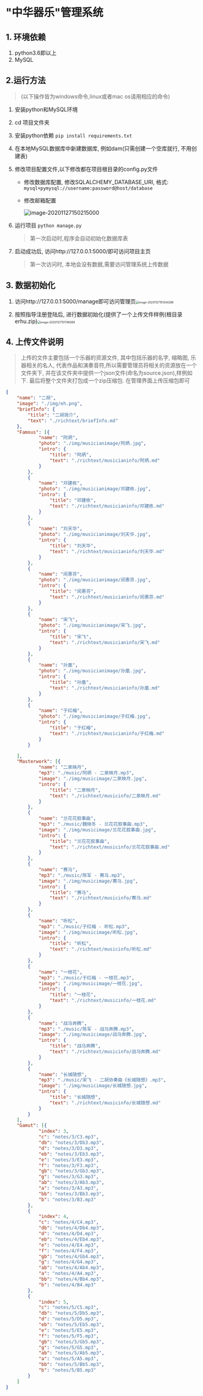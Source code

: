 # "中华器乐"管理系统



## 1.  环境依赖

1.  python3.6即以上
2. MySQL



## 2.运行方法

> (以下操作皆为windows命令,linux或者mac os请用相应的命令)

1. 安装python和MySQL环境
2. cd 项目文件夹

3. 安装python依赖 `pip install requirements.txt`

4. 在本地MySQL数据库中新建数据库, 例如dam(只需创建一个空库就行, 不用创建表)

5. 修改项目配置文件,以下修改都在项目根目录的config.py文件

   + 修改数据库配置, 修改SQLALCHEMY_DATABASE_URI, 格式: `mysql+pymysql://username:password@host/database`

   + 修改邮箱配置

     ![image-20201127150215000](.\image-20201127150215000.png) 

6. 运行项目 `python manage.py` 

   > 第一次启动时,程序会自动初始化数据库表

7. 启动成功后, 访问http://127.0.0.1:5000/即可访问项目主页

   > 第一次访问时, 本地会没有数据,需要访问管理系统上传数据



## 3. 数据初始化

1. 访问http://127.0.0.1:5000/manage即可访问管理页<img src=".\image-20201127151344286.png" alt="image-20201127151344286" style="zoom:50%;" />

2. 按照指导注册登陆后, 进行数据初始化(提供了一个上传文件样例(根目录erhu.zip)<img src=".\image-20201127151746389.png" alt="image-20201127151746389" style="zoom:50%;" />

   

## 4. 上传文件说明

> 上传的文件主要包括一个乐器的资源文件, 其中包括乐器的名字, 缩略图, 乐器相关的名人, 代表作品和演奏音符,所以需要管理员将相关的资源放在一个文件夹下, 并在该文件夹中提供一个json文件(命名为source.json),样例如下. 最后将整个文件夹打包成一个zip压缩包. 在管理界面上传压缩包即可

```json
{
    "name": "二胡",
    "image": "./img/eh.png",
    "briefInfo": {
        "title": "二胡简介",
        "text": "./richtext/briefInfo.md"
    },
    "Famous": [{
            "name": "阿炳",
            "photo": "./img/musicianimage/阿炳.jpg",
            "intro": {
                "title": "阿炳",
                "text": "./richtext/musicianinfo/阿炳.md"
            }
        },
        {
            "name": "邓建栋",
            "photo": "./img/musicianimage/邓建栋.jpg",
            "intro": {
                "title": "邓建栋",
                "text": "./richtext/musicianinfo/邓建栋.md"
            }
        },
        {
            "name": "刘天华",
            "photo": "./img/musicianimage/刘天华.jpg",
            "intro": {
                "title": "刘天华",
                "text": "./richtext/musicianinfo/刘天华.md"
            }
        },
        {
            "name": "闵惠芬",
            "photo": "./img/musicianimage/闵惠芬.jpg",
            "intro": {
                "title": "闵惠芬",
                "text": "./richtext/musicianinfo/闵惠芬.md"
            }
        },
        {
            "name": "宋飞",
            "photo": "./img/musicianimage/宋飞.jpg",
            "intro": {
                "title": "宋飞",
                "text": "./richtext/musicianinfo/宋飞.md"
            }
        },
        {
            "name": "孙凰",
            "photo": "./img/musicianimage/孙凰.jpg",
            "intro": {
                "title": "孙凰",
                "text": "./richtext/musicianinfo/孙凰.md"
            }
        },
        {
            "name": "于红梅",
            "photo": "./img/musicianimage/于红梅.jpg",
            "intro": {
                "title": "于红梅",
                "text": "./richtext/musicianinfo/于红梅.md"
            }
        }

    ],
    "Masterwork": [{
            "name": "二泉映月",
            "mp3": "./music/阿炳 - 二泉映月.mp3",
            "image": "./img/musicimage/二泉映月.jpg",
            "intro": {
                "title": "二泉映月",
                "text": "./richtext/musicinfo/二泉映月.md"
            }
        },
        {
            "name": "兰花花叙事曲",
            "mp3": "./music/魏晓冬 - 兰花花叙事曲.mp3",
            "image": "./img/musicimage/兰花花叙事曲.jpg",
            "intro": {
                "title": "兰花花叙事曲",
                "text": "./richtext/musicinfo/兰花花叙事曲.md"
            }
        },
        {
            "name": "赛马",
            "mp3": "./music/陈军 - 赛马.mp3",
            "image": "./img/musicimage/赛马.jpg",
            "intro": {
                "title": "赛马",
                "text": "./richtext/musicinfo/赛马.md"
            }
        },
        {
            "name": "听松",
            "mp3": "./music/于红梅 - 听松.mp3",
            "image": "./img/musicimage/听松.jpg",
            "intro": {
                "title": "听松",
                "text": "./richtext/musicinfo/听松.md"
            }
        },
        {
            "name": "一枝花",
            "mp3": "./music/于红梅 - 一枝花.mp3",
            "image": "./img/musicimage/一枝花.jpg",
            "intro": {
                "title": "一枝花",
                "text": "./richtext/musicinfo/一枝花.md"
            }
        },
        {
            "name": "战马奔腾",
            "mp3": "./music/陈军 - 战马奔腾.mp3",
            "image": "./img/musicimage/战马奔腾.jpg",
            "intro": {
                "title": "战马奔腾",
                "text": "./richtext/musicinfo/战马奔腾.md"
            }
        },
        {
            "name": "长城随想",
            "mp3": "./music/宋飞 - 二胡协奏曲《长城随想》.mp3",
            "image": "./img/musicimage/长城随想.jpg",
            "intro": {
                "title": "长城随想",
                "text": "./richtext/musicinfo/长城随想.md"
            }
        }
    ],
    "Gamut": [{
            "index": 3,
            "c": "notes/3/C3.mp3",
            "db": "notes/3/Db3.mp3",
            "d": "notes/3/D3.mp3",
            "eb": "notes/3/Eb3.mp3",
            "e": "notes/3/E3.mp3",
            "f": "notes/3/F3.mp3",
            "gb": "notes/3/Gb3.mp3",
            "g": "notes/3/G3.mp3",
            "ab": "notes/3/Ab3.mp3",
            "a": "notes/3/A3.mp3",
            "bb": "notes/3/Bb3.mp3",
            "b": "notes/3/B3.mp3"
        },
        {
            "index": 4,
            "c": "notes/4/C4.mp3",
            "db": "notes/4/Db4.mp3",
            "d": "notes/4/D4.mp3",
            "eb": "notes/4/Eb4.mp3",
            "e": "notes/4/E4.mp3",
            "f": "notes/4/F4.mp3",
            "gb": "notes/4/Gb4.mp3",
            "g": "notes/4/G4.mp3",
            "ab": "notes/4/Ab4.mp3",
            "a": "notes/4/A4.mp3",
            "bb": "notes/4/Bb4.mp3",
            "b": "notes/4/B4.mp3"
        },
        {
            "index": 5,
            "c": "notes/5/C5.mp3",
            "db": "notes/5/Db5.mp3",
            "d": "notes/5/D5.mp3",
            "eb": "notes/5/Eb5.mp3",
            "e": "notes/5/E5.mp3",
            "f": "notes/5/F5.mp3",
            "gb": "notes/5/Gb5.mp3",
            "g": "notes/5/G5.mp3",
            "ab": "notes/5/Ab5.mp3",
            "a": "notes/5/A5.mp3",
            "bb": "notes/5/Bb5.mp3",
            "b": "notes/5/B5.mp3"
        }
    ]
}
```



